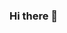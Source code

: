 ### Hi there 👋

<!--
**AnonyGost/AnonyGost** is a ✨ _special_ ✨ repository because its `README.md` (this file) appears on your GitHub profile.

Here are some ideas to get you started:

Hello world:)
